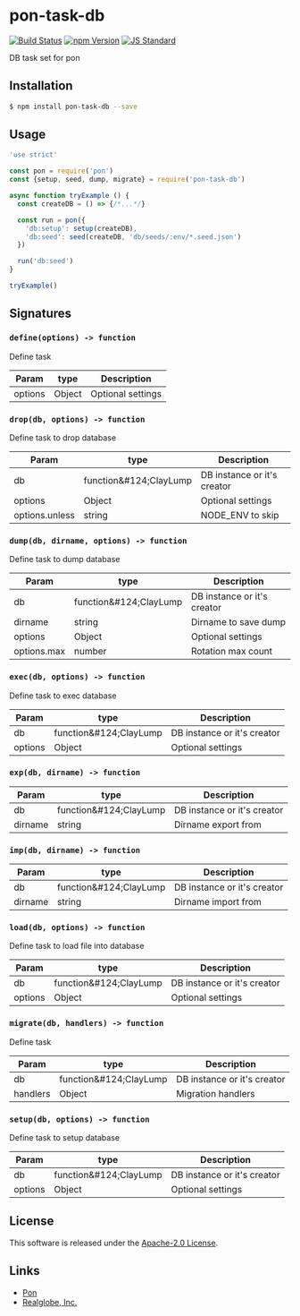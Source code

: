 pon-task-db
==========

<!---
This file is generated by ape-tmpl. Do not update manually.
--->

<!-- Badge Start -->
<a name="badges"></a>

[![Build Status][bd_travis_shield_url]][bd_travis_url]
[![npm Version][bd_npm_shield_url]][bd_npm_url]
[![JS Standard][bd_standard_shield_url]][bd_standard_url]

[bd_repo_url]: https://github.com/realglobe-Inc/pon-task-db
[bd_travis_url]: http://travis-ci.org/realglobe-Inc/pon-task-db
[bd_travis_shield_url]: http://img.shields.io/travis/realglobe-Inc/pon-task-db.svg?style=flat
[bd_travis_com_url]: http://travis-ci.com/realglobe-Inc/pon-task-db
[bd_travis_com_shield_url]: https://api.travis-ci.com/realglobe-Inc/pon-task-db.svg?token=
[bd_license_url]: https://github.com/realglobe-Inc/pon-task-db/blob/master/LICENSE
[bd_codeclimate_url]: http://codeclimate.com/github/realglobe-Inc/pon-task-db
[bd_codeclimate_shield_url]: http://img.shields.io/codeclimate/github/realglobe-Inc/pon-task-db.svg?style=flat
[bd_codeclimate_coverage_shield_url]: http://img.shields.io/codeclimate/coverage/github/realglobe-Inc/pon-task-db.svg?style=flat
[bd_gemnasium_url]: https://gemnasium.com/realglobe-Inc/pon-task-db
[bd_gemnasium_shield_url]: https://gemnasium.com/realglobe-Inc/pon-task-db.svg
[bd_npm_url]: http://www.npmjs.org/package/pon-task-db
[bd_npm_shield_url]: http://img.shields.io/npm/v/pon-task-db.svg?style=flat
[bd_standard_url]: http://standardjs.com/
[bd_standard_shield_url]: https://img.shields.io/badge/code%20style-standard-brightgreen.svg

<!-- Badge End -->


<!-- Description Start -->
<a name="description"></a>

DB task set for pon

<!-- Description End -->


<!-- Overview Start -->
<a name="overview"></a>



<!-- Overview End -->


<!-- Sections Start -->
<a name="sections"></a>

<!-- Section from "doc/guides/01.Installation.md.hbs" Start -->

<a name="section-doc-guides-01-installation-md"></a>

Installation
-----

```bash
$ npm install pon-task-db --save
```


<!-- Section from "doc/guides/01.Installation.md.hbs" End -->

<!-- Section from "doc/guides/02.Usage.md.hbs" Start -->

<a name="section-doc-guides-02-usage-md"></a>

Usage
---------

```javascript
'use strict'

const pon = require('pon')
const {setup, seed, dump, migrate} = require('pon-task-db')

async function tryExample () {
  const createDB = () => {/*...*/}

  const run = pon({
    'db:setup': setup(createDB),
    'db:seed': seed(createDB, 'db/seeds/:env/*.seed.json')
  })

  run('db:seed')
}

tryExample()

```


<!-- Section from "doc/guides/02.Usage.md.hbs" End -->

<!-- Section from "doc/guides/03.Signature.md.hbs" Start -->

<a name="section-doc-guides-03-signature-md"></a>

Signatures
---------


### `define(options) -> function`

Define task

| Param | type | Description |
| ---- | --- | ----------- |
| options | Object |  Optional settings |


### `drop(db, options) -> function`

Define task to drop database

| Param | type | Description |
| ---- | --- | ----------- |
| db | function&amp;#124;ClayLump |  DB instance or it's creator |
| options | Object |  Optional settings |
| options.unless | string |  NODE_ENV to skip |


### `dump(db, dirname, options) -> function`

Define task to dump database

| Param | type | Description |
| ---- | --- | ----------- |
| db | function&amp;#124;ClayLump |  DB instance or it's creator |
| dirname | string |  Dirname to save dump |
| options | Object |  Optional settings |
| options.max | number |  Rotation max count |


### `exec(db, options) -> function`

Define task to exec database

| Param | type | Description |
| ---- | --- | ----------- |
| db | function&amp;#124;ClayLump |  DB instance or it's creator |
| options | Object |  Optional settings |


### `exp(db, dirname) -> function`



| Param | type | Description |
| ---- | --- | ----------- |
| db | function&amp;#124;ClayLump |  DB instance or it's creator |
| dirname | string |  Dirname export from |


### `imp(db, dirname) -> function`



| Param | type | Description |
| ---- | --- | ----------- |
| db | function&amp;#124;ClayLump |  DB instance or it's creator |
| dirname | string |  Dirname import from |


### `load(db, options) -> function`

Define task to load file into database

| Param | type | Description |
| ---- | --- | ----------- |
| db | function&amp;#124;ClayLump |  DB instance or it's creator |
| options | Object |  Optional settings |


### `migrate(db, handlers) -> function`

Define task

| Param | type | Description |
| ---- | --- | ----------- |
| db | function&amp;#124;ClayLump |  DB instance or it's creator |
| handlers | Object |  Migration handlers |


### `setup(db, options) -> function`

Define task to setup database

| Param | type | Description |
| ---- | --- | ----------- |
| db | function&amp;#124;ClayLump |  DB instance or it's creator |
| options | Object |  Optional settings |



<!-- Section from "doc/guides/03.Signature.md.hbs" End -->


<!-- Sections Start -->


<!-- LICENSE Start -->
<a name="license"></a>

License
-------
This software is released under the [Apache-2.0 License](https://github.com/realglobe-Inc/pon-task-db/blob/master/LICENSE).

<!-- LICENSE End -->


<!-- Links Start -->
<a name="links"></a>

Links
------

+ [Pon][pon_url]
+ [Realglobe, Inc.][realglobe,_inc__url]

[pon_url]: https://github.com/realglobe-Inc/pon
[realglobe,_inc__url]: http://realglobe.jp

<!-- Links End -->
